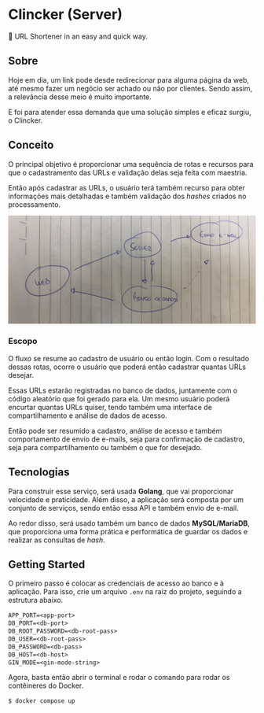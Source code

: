# Clincker (Server)
🔗 URL Shortener in an easy and quick way.

## Sobre

Hoje em dia, um link pode desde redirecionar para alguma página da web, até mesmo fazer um negócio ser achado ou não por clientes. Sendo assim, a relevância desse meio é muito importante.

E foi para atender essa demanda que uma solução simples e eficaz surgiu, o Clincker.

## Conceito

O principal objetivo é proporcionar uma sequência de rotas e recursos para que o cadastramento das URLs e validação delas seja feita com maestria.

Então após cadastrar as URLs, o usuário terá também recurso para obter informações mais detalhadas e também validação dos _hashes_ criados no processamento.

![Diagrama de Funcionamento da API](.github/clincker-server.jpg)

### Escopo

O fluxo se resume ao cadastro de usuário ou então login. Com o resultado dessas rotas, ocorre o usuário que poderá então cadastrar quantas URLs desejar.

Essas URLs estarão registradas no banco de dados, juntamente com o código aleatório que foi gerado para ela. Um mesmo usuário poderá encurtar quantas URLs quiser, tendo também uma interface de compartilhamento e análise de dados de acesso.

Então pode ser resumido a cadastro, análise de acesso e também comportamento de envio de e-mails, seja para confirmação de cadastro, seja para compartilhamento ou também o que for desejado.

## Tecnologias

Para construir esse serviço, será usada **Golang**, que vai proporcionar velocidade e praticidade. Além disso, a aplicação será composta por um conjunto de serviços, sendo então essa API e também envio de e-mail.

Ao redor disso, será usado também um banco de dados **MySQL/MariaDB**, que proporciona uma forma prática e performática de guardar os dados e realizar as consultas de _hash_.

## Getting Started

O primeiro passo é colocar as credenciais de acesso ao banco e à aplicação. Para isso, crie um arquivo `.env` na raiz do projeto, seguindo a estrutura abaixo.

```
APP_PORT=<app-port>
DB_PORT=<db-port>
DB_ROOT_PASSWORD=<db-root-pass>
DB_USER=<db-root-pass>
DB_PASSWORD=<db-pass>
DB_HOST=<db-host>
GIN_MODE=<gin-mode-string>
```

Agora, basta então abrir o terminal e rodar o comando para rodar os contêineres do Docker.

```bash
$ docker compose up
```
